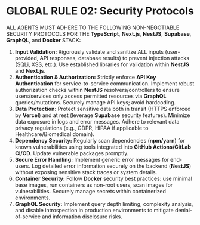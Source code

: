 # GLOBAL RULE 02: Security Protocols

ALL AGENTS MUST ADHERE TO THE FOLLOWING NON-NEGOTIABLE SECURITY PROTOCOLS FOR THE **TypeScript**, **Next.js**, **NestJS**, **Supabase**, **GraphQL**, and **Docker** STACK:

1.  **Input Validation:** Rigorously validate and sanitize ALL inputs (user-provided, API responses, database results) to prevent injection attacks (SQLi, XSS, etc.). Use established libraries for validation within **NestJS** and **Next.js**.
2.  **Authentication & Authorization:** Strictly enforce **API Key Authentication** for service-to-service communication. Implement robust authorization checks within **NestJS** resolvers/controllers to ensure users/services only access permitted resources via **GraphQL** queries/mutations. Securely manage API keys; avoid hardcoding.
3.  **Data Protection:** Protect sensitive data both in transit (HTTPS enforced by **Vercel**) and at rest (leverage **Supabase** security features). Minimize data exposure in logs and error messages. Adhere to relevant data privacy regulations (e.g., GDPR, HIPAA if applicable to Healthcare/Biomedical domain).
4.  **Dependency Security:** Regularly scan dependencies (**npm/yarn**) for known vulnerabilities using tools integrated into **GitHub Actions/GitLab CI/CD**. Update vulnerable packages promptly.
5.  **Secure Error Handling:** Implement generic error messages for end-users. Log detailed error information securely on the backend (**NestJS**) without exposing sensitive stack traces or system details.
6.  **Container Security:** Follow **Docker** security best practices: use minimal base images, run containers as non-root users, scan images for vulnerabilities. Securely manage secrets within containerized environments.
7.  **GraphQL Security:** Implement query depth limiting, complexity analysis, and disable introspection in production environments to mitigate denial-of-service and information disclosure risks.